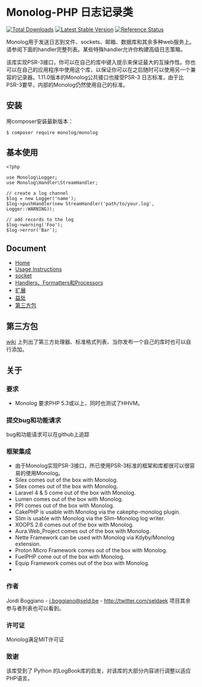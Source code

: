 # Monolog-PHP 日志记录类
[![Total Downloads](https://img.shields.io/packagist/dt/monolog/monolog.svg)](https://packagist.org/packages/monolog/monolog)
[![Latest Stable Version](https://img.shields.io/packagist/v/monolog/monolog.svg)](https://packagist.org/packages/monolog/monolog)
[![Reference Status](https://www.versioneye.com/php/monolog:monolog/reference_badge.svg)](https://www.versioneye.com/php/monolog:monolog/references)

Monolog用于发送日志到文件、sockets、邮箱、数据库和其余多种web服务上。请参阅下面的handler完整列表。某些特殊handler允许你构建高级日志策略。

该库实现PSR-3接口，你可以在自己的库中键入提示来保证最大的互操作性。你也可以在自己的应用程序中使用这个库，以保证你可以在之后随时可以使用另一个兼容的记录器。1.11.0版本的Monolog公共接口也接受PSR-3 日志标准，由于比PSR-3要早，内部的Monolog仍然使用自己的标准。

## 安装
用composer安装最新版本：
```
$ composer require monolog/monolog
```
##  基本使用
```
<?php

use Monolog\Logger;
use Monolog\Handler\StreamHandler;

// create a log channel
$log = new Logger('name');
$log->pushHandler(new StreamHandler('path/to/your.log', Logger::WARNING));

// add records to the log
$log->warning('Foo');
$log->error('Bar');
```
## Document

- [Home](https://github.com/siluzhou-pku/StudyWiki/wiki/Monolog_Home)
- [Usage Instructions](https://github.com/siluzhou-pku/StudyWiki/wiki/Monolog_Usage-Instructions)
- [socket](https://github.com/siluzhou-pku/StudyWiki/wiki/Monolog_socket)
- [Handlers、Formatters和Processors](https://github.com/siluzhou-pku/StudyWiki/wiki/Monolog_Handlers%E3%80%81Formatters%E5%92%8CProcessors)
- [扩展](https://github.com/siluzhou-pku/StudyWiki/wiki/Monolog_%E6%89%A9%E5%B1%95)
- [益处](https://github.com/siluzhou-pku/StudyWiki/wiki/Monolog_%E7%9B%8A%E5%A4%84)
- [第三方包](https://github.com/siluzhou-pku/StudyWiki/wiki/Monolog_%E7%9B%8A%E5%A4%84)

## 第三方包


[wiki](https://github.com/siluzhou-pku/StudyWiki/wiki/Monolog_%E7%9B%8A%E5%A4%84)
上列出了第三方处理器、标准格式列表、当你发布一个自己的库时也可以自行添加。

## 关于
### 要求
- Monolog 要求PHP 5.3或以上，同时也测试了HHVM。

### 提交bug和功能请求
bug和功能请求可以在github上追踪

### 框架集成
- 由于Monolog实现PSR-3接口，所已使用PSR-3标准的框架和库都很可以很容易的使用Monolog。
- Silex comes out of the box with Monolog.
- Silex comes out of the box with Monolog.
- Laravel 4 & 5 come out of the box with Monolog.
- Lumen comes out of the box with Monolog.
- PPI comes out of the box with Monolog.
- CakePHP is usable with Monolog via the cakephp-monolog plugin.
- Slim is usable with Monolog via the Slim-Monolog log writer.
- XOOPS 2.6 comes out of the box with Monolog.
- Aura.Web_Project comes out of the box with Monolog.
- Nette Framework can be used with Monolog via Kdyby/Monolog extension.
- Proton Micro Framework comes out of the box with Monolog.
- FuelPHP come out of the box with Monolog.
- Equip Framework comes out of the box with Monolog.
- 
### 作者
Jordi Boggiano - j.boggiano@seld.be - http://twitter.com/seldaek
项目其余参与者列表也可以看到。

### 许可证

Monolog满足MIT许可证

### 致谢

该库受到了 Python 的LogBook库的启发，对该库的大部分内容进行调整以适应PHP语言。
